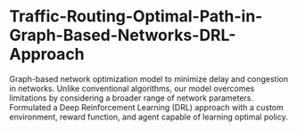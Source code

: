 # Traffic-Routing-Optimal-Path-in-Graph-Based-Networks-DRL-Approach
Graph-based network optimization model to minimize delay and congestion in networks. Unlike conventional algorithms, our model overcomes limitations by considering a broader range of network parameters. Formulated a Deep Reinforcement Learning (DRL) approach with a custom environment, reward function, and agent capable of learning optimal policy.

